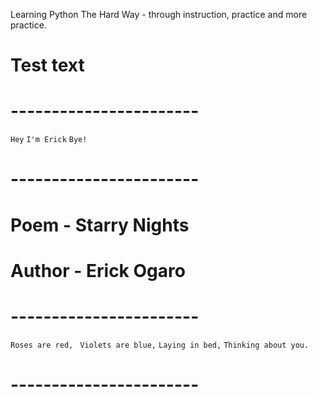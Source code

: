 Learning Python The Hard Way - through instruction, practice and more practice.


# Test text

# -----------------------
`Hey`
`I'm Erick`
`Bye!`
# -----------------------

# Poem - Starry Nights
# Author - Erick Ogaro

# -----------------------
`Roses are red, `
`Violets are blue,`
`Laying in bed,`
`Thinking about you.`
# -----------------------
